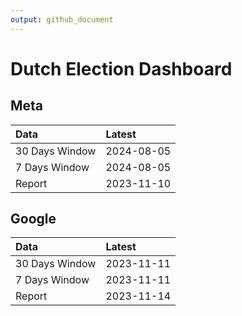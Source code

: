 ```yaml
---
output: github_document
---
```


# Dutch Election Dashboard



## Meta


|Data           |Latest     |
|:--------------|:----------|
|30 Days Window |2024-08-05 |
|7 Days Window  |2024-08-05 |
|Report         |2023-11-10 |

## Google


|Data           |Latest     |
|:--------------|:----------|
|30 Days Window |2023-11-11 |
|7 Days Window  |2023-11-11 |
|Report         |2023-11-14 |
